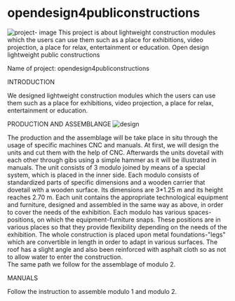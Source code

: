 # opendesign4publiconstructions
![project- image](https://user-images.githubusercontent.com/117034870/204141964-004babd5-a39c-41a8-9c89-b6cd3775a9e3.jpg)
This project is about lightweight construction modules which the users can use them such as a place for exhibitions, video projection, a place for relax, entertainment or education.
Open design lightweight public constructions

Name of project: opendesign4publiconstructions
 

INTRODUCTION

We designed lightweight construction modules which the users can use them such as a place for exhibitions, video projection, a place for relax,   entertainment or education. 
 
PRODUCTION AND ASSEMBLANGE
![design](https://user-images.githubusercontent.com/117034870/204142050-f7b2a262-619f-422a-a88d-c30de32f688d.jpg)


The production and the assemblage will be take place in situ through the usage of specific machines CNC and manuals. At first, we will design the units and cut them with the help of CNC.  Afterwards the units dovetail with each other through gibs using a simple hammer as it will be illustrated in manuals.
The unit consists of 3 modulo joined by means of a special system, which is placed in the inner side. Each modulo consists of standardized parts of specific dimensions and a wooden carrier that dovetail with a wooden surface. Its dimensions are 3*1.25 m and its height reaches 2.70 m. Each unit contains the appropriate technological equipment and furniture, designed and assembled in the same way as above, in order to cover the needs of the exhibition. Each modulo has various spaces-positions, on which the equipment-furniture snaps. These positions are in various places so that they provide flexibility depending on the needs of the exhibition. 
The whole construction is placed upon metal foundations-"legs" which are convertible in length in order to adapt in various surfaces. The roof has a slight angle and also been reinforced with asphalt cloth so as not to allow water to enter the construction.  
The same path we follow for the assemblage of modulo 2.
 
MANUALS

Follow the instruction to assemble modulo 1 and modulo 2.




